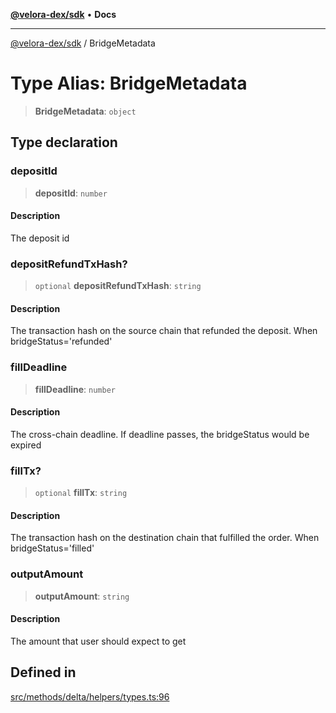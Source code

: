 [**@velora-dex/sdk**](../README.md) • **Docs**

***

[@velora-dex/sdk](../globals.md) / BridgeMetadata

# Type Alias: BridgeMetadata

> **BridgeMetadata**: `object`

## Type declaration

### depositId

> **depositId**: `number`

#### Description

The deposit id

### depositRefundTxHash?

> `optional` **depositRefundTxHash**: `string`

#### Description

The transaction hash on the source chain that refunded the deposit. When bridgeStatus='refunded'

### fillDeadline

> **fillDeadline**: `number`

#### Description

The cross-chain deadline. If deadline passes, the bridgeStatus would be expired

### fillTx?

> `optional` **fillTx**: `string`

#### Description

The transaction hash on the destination chain that fulfilled the order. When bridgeStatus='filled'

### outputAmount

> **outputAmount**: `string`

#### Description

The amount that user should expect to get

## Defined in

[src/methods/delta/helpers/types.ts:96](https://github.com/paraswap/paraswap-sdk/blob/master/src/methods/delta/helpers/types.ts#L96)
